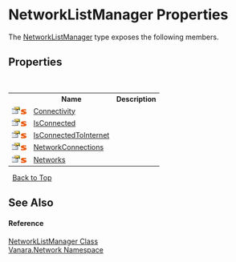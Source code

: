 # NetworkListManager Properties
 

The <a href="c0dc87ee-0c0c-39ba-b1af-db44989d8558">NetworkListManager</a> type exposes the following members.


## Properties
&nbsp;<table><tr><th></th><th>Name</th><th>Description</th></tr><tr><td>![Public property](media/pubproperty.gif "Public property")![Static member](media/static.gif "Static member")</td><td><a href="370b4f66-85dd-ee22-8f17-7ada2e455da3">Connectivity</a></td><td /></tr><tr><td>![Public property](media/pubproperty.gif "Public property")![Static member](media/static.gif "Static member")</td><td><a href="a99adbb6-c212-ee25-7efd-43a82bb989d8">IsConnected</a></td><td /></tr><tr><td>![Public property](media/pubproperty.gif "Public property")![Static member](media/static.gif "Static member")</td><td><a href="d1437220-9bd3-13d5-b19d-d9389f54eb2f">IsConnectedToInternet</a></td><td /></tr><tr><td>![Public property](media/pubproperty.gif "Public property")![Static member](media/static.gif "Static member")</td><td><a href="73d3b84d-ea7d-67d3-5e72-bb0160daddb0">NetworkConnections</a></td><td /></tr><tr><td>![Public property](media/pubproperty.gif "Public property")![Static member](media/static.gif "Static member")</td><td><a href="22670ca1-ef0a-0743-b098-e0144da81dec">Networks</a></td><td /></tr></table>&nbsp;
<a href="#networklistmanager-properties">Back to Top</a>

## See Also


#### Reference
<a href="c0dc87ee-0c0c-39ba-b1af-db44989d8558">NetworkListManager Class</a><br /><a href="6f9c0845-1a20-2cb1-a754-0b5e90c1683a">Vanara.Network Namespace</a><br />